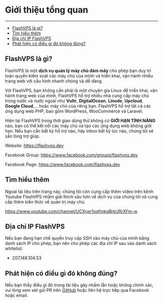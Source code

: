 # Giới thiệu tổng quan

---

<!-- TOC -->

- [FlashVPS là gì?](#flashvps-là-gì)
- [Tìm hiểu thêm](#tìm-hiểu-thêm)
- [Địa chỉ IP FlashVPS](#địa-chỉ-ip-flashvps)
- [Phát hiện có điều gì đó không đúng?](#phát-hiện-có-điều-gì-đó-không-đúng)

<!-- /TOC -->

<a id="markdown-flashvps-là-gì" name="flashvps-là-gì"></a>
## FlashVPS là gì?

FlashVPS là một **dịch vụ quản lý máy chủ đám mây** cho phép bạn duy trì toàn quyền kiểm soát các máy chủ của mình và triển khai, vận hành nhiều trang web với cấu hình nhanh chóng và dễ dàng.

Với FlashVPS, bạn không cần phải là một chuyên gia Linux để triển khai, vận hành trang web của mình, FlashVPS hỗ trợ nhiều nhà cung cấp máy chủ trong nước và nước ngoài như **Vultr**, **DigitalOcean**, **Linode**, **Upcloud**, **Google Cloud**,... hoặc  máy chủ của riêng bạn.
FlashVPS hỗ trợ tất cả các ứng dụng web PHP, bao gồm WordPress, WooCommerce và Laravel.

Hiện tại FlashVPS trong thời gian dùng thử không có **GIỚI HẠN TÍNH NĂNG** nào, bạn có thể kết nối các máy chủ và tạo các ứng dụng web không giới hạn.
Nếu bạn cần bất kỳ hỗ trợ nào, hãy inbox bất kỳ lúc nào, chúng tôi sẽ sẵn lòng trợ giúp.

Website: https://flashvps.dev

Facebook Group: https://www.facebook.com/groups/flashvps.dev

Facebook Page: https://www.facebook.com/flashvps.dev

<a name='tìm-hiểu-thêm'></a>

<a id="markdown-tìm-hiểu-thêm" name="tìm-hiểu-thêm"></a>
## Tìm hiểu thêm

Ngoài tài liệu trên trang này, chúng tôi còn cung cấp thêm video trên kênh Youtube FlashVPS nhằm giải thích sâu hơn về dịch vụ của chúng tôi và cung cấp thêm kiến thức về quản trị máy chủ.

https://www.youtube.com/channel/UCXner1oqfmkgBrkURrXFm-w

<a id="markdown-địa-chỉ-ip-flashvps" name="địa-chỉ-ip-flashvps"></a>
## Địa chỉ IP FlashVPS

Nếu bạn đang hạn chế quyền truy cập SSH vào máy chủ của mình bằng danh sách IP cho phép, bạn nên cho phép các địa chỉ IP sau vào danh sách whitelist:

- 207.148.104.53

<a id="markdown-phát-hiện-có-điều-gì-đó-không-đúng" name="phát-hiện-có-điều-gì-đó-không-đúng"></a>
## Phát hiện có điều gì đó không đúng?

Nếu bạn thấy điều gì đó trong tài liệu gây nhầm lẫn hoặc không chính xác, vui lòng xem xét gửi PR trên [GitHub](https://github.com/flashvpsdev/docs) hoặc liên hệ trực tiếp qua Facebook hoặc email.
